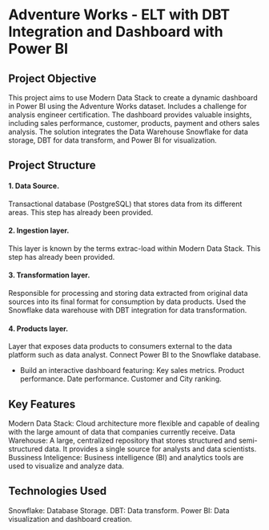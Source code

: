 # Adventure Works - ELT with DBT Integration and Dashboard with Power BI

## Project Objective
This project aims to use Modern Data Stack to create a dynamic dashboard in Power BI using the Adventure Works dataset.
Includes a challenge for analysis engineer certification. The dashboard provides valuable insights, including sales performance, customer, products, payment and others sales analysis. The solution integrates the Data Warehouse Snowflake for data storage, DBT for data transform, and Power BI for visualization.

## Project Structure
#### 1. Data Source.
Transactional database (PostgreSQL) that stores data from its different areas.
This step has already been provided.
#### 2. Ingestion layer.
This layer is known by the terms extrac-load within Modern Data Stack.
This step has already been provided.
#### 3. Transformation layer.
Responsible for processing and storing data extracted from original data sources into its final format for consumption by data products.
Used the Snowflake data warehouse with DBT integration for data transformation.
#### 4. Products layer.
Layer that exposes data products to consumers external to the data platform such as data analyst.
Connect Power BI to the Snowflake database.
- Build an interactive dashboard featuring:
Key sales metrics.
Product performance.
Date performance.
Customer and City ranking.

## Key Features
Modern Data Stack: Cloud architecture more flexible and capable of dealing with the large amount of data that companies currently receive.
Data Warehouse: A large, centralized repository that stores structured and semi-structured data. It provides a single source for analysts and data scientists.
Bussiness Inteligence: Business intelligence (BI) and analytics tools are used to visualize and analyze data.

## Technologies Used
Snowflake: Database Storage.
DBT: Data transform.
Power BI: Data visualization and dashboard creation.
